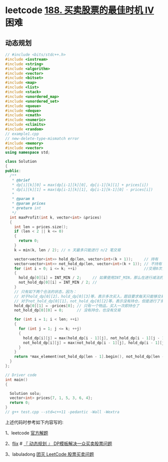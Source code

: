 # leetcode [188. 买卖股票的最佳时机 IV](https://leetcode-cn.com/problems/best-time-to-buy-and-sell-stock-iv/) 困难



## 动态规划

```c++
// #include <bits/stdc++.h>
#include <iostream>
#include <string>
#include <algorithm>
#include <vector>
#include <bitset>
#include <map>
#include <list>
#include <stack>
#include <unordered_map>
#include <unordered_set>
#include <queue>
#include <deque>
#include <cmath>
#include <numeric>
#include <climits>
#include <random>
// example1.cpp
// new-delete-type-mismatch error
#include <memory>
#include <vector>
using namespace std;

class Solution
{
public:
  /**
   * @brief
   * dp[i][k][0] = max(dp[i-1][k][0], dp[i-1][k][1] + prices[i])
   * dp[i][k][1] = max(dp[i-1][k][1], dp[i-1][k-1][0] - prices[i])
   *
   * @param k
   * @param prices
   * @return int
   */
  int maxProfit(int k, vector<int> &prices)
  {
    int len = prices.size();
    if (len < 2 || k <= 0)
    {
      return 0;
    }
    k = min(k, len / 2); // n 天最多只能进行 n/2 笔交易

    vector<vector<int>> hold_dp(len, vector<int>(k + 1));     // 持有
    vector<vector<int>> not_hold_dp(len, vector<int>(k + 1)); // 不持有
    for (int i = 0; i <= k; ++i)                              //交易0次，不可能有持仓，所以初始化为无效值
    {
      hold_dp[0][i] = INT_MIN / 2;     // 如果使用INT_MIN，那么在进行减法的时候，是会underflow的
      not_hold_dp[0][i] = INT_MIN / 2; //
    }
    // 只有如下两个合法的状态，因为：
    // 对于hold_dp[0][2]、hold_dp[0][3]等，表示多次买入，题目要求每天只能够交易一次
    // 对于not_hold_dp[0][1]、not_hold_dp[0][2]等，表示没有持仓，但是进行了多次的交易，显然这是不合法的
    hold_dp[0][1] = -prices[0]; // 只有一个物品，买入一次即持仓了
    not_hold_dp[0][0] = 0;      // 没有持仓，也没有交易

    for (int i = 1; i < len; ++i)
    {
      for (int j = 1; j <= k; ++j)
      {
        hold_dp[i][j] = max(hold_dp[i - 1][j], not_hold_dp[i - 1][j - 1] - prices[i]);
        not_hold_dp[i][j] = max(not_hold_dp[i - 1][j], hold_dp[i - 1][j] + prices[i]);
      }
    }
    return *max_element(not_hold_dp[len - 1].begin(), not_hold_dp[len - 1].end());
  }
};

// Driver code
int main()
{

  Solution solu;
  vector<int> prices{7, 1, 5, 3, 6, 4};
  return 0;
}
// g++ test.cpp --std=c++11 -pedantic -Wall -Wextra

```



上述代码时参考如下内容写的:

1、leetcode [官方解题](https://leetcode-cn.com/problems/best-time-to-buy-and-sell-stock-iv/solution/mai-mai-gu-piao-de-zui-jia-shi-ji-iv-by-8xtkp/)

2、[flix](https://leetcode-cn.com/u/flix/) # [『 动态规划 』 DP模板解决一众买卖股票问题](https://leetcode-cn.com/problems/best-time-to-buy-and-sell-stock-iv/solution/by-flix-us00/)

3、labuladong [团灭 LeetCode 股票买卖问题](https://mp.weixin.qq.com/s/lQEj_K1lUY83QtIzqTikGA) 

